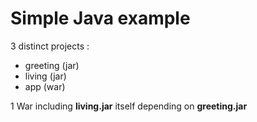 # Simple Java example

3 distinct projects :
- greeting (jar)
- living (jar)
- app (war)

1 War including **living.jar** itself depending on **greeting.jar**

